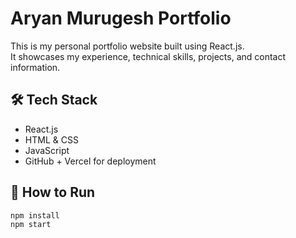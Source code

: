 # Aryan Murugesh Portfolio

This is my personal portfolio website built using React.js.  
It showcases my experience, technical skills, projects, and contact information.

## 🛠️ Tech Stack

- React.js
- HTML & CSS
- JavaScript
- GitHub + Vercel for deployment

## 🚀 How to Run

```bash
npm install
npm start
